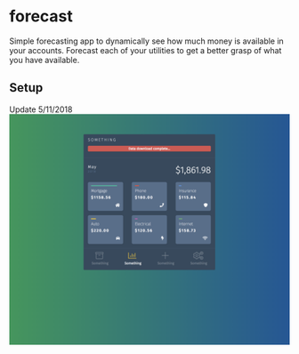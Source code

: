 # forecast
Simple forecasting app to dynamically see how much money is available in your accounts. Forecast each of your utilities to get a better grasp of what you have available.

## Setup
Update 5/11/2018
![picture](assets/images/screen.png)
